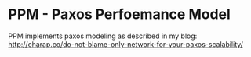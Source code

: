 # PPM - Paxos Perfoemance Model

PPM implements paxos modeling as described in my blog: http://charap.co/do-not-blame-only-network-for-your-paxos-scalability/